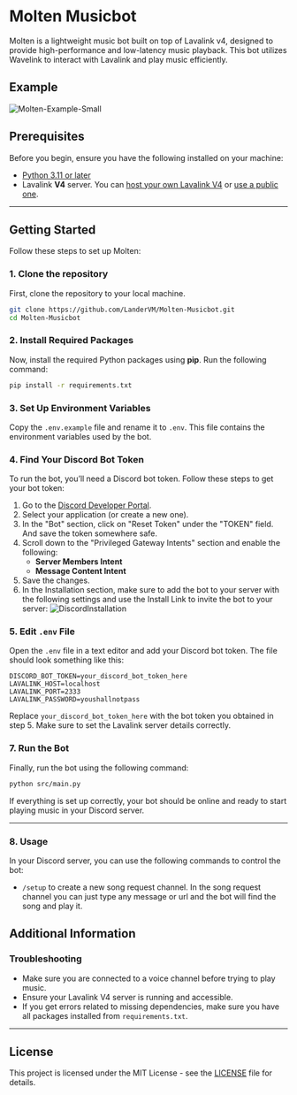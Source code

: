 # Molten Musicbot

Molten is a lightweight music bot built on top of Lavalink v4, designed to provide high-performance and low-latency music playback. This bot utilizes Wavelink to interact with Lavalink and play music efficiently.

## Example

![Molten-Example-Small](https://github.com/user-attachments/assets/19ea1dd8-efcb-4b5d-b28e-e002042e8171)

## Prerequisites

Before you begin, ensure you have the following installed on your machine:

- [Python 3.11 or later](https://www.python.org/downloads/)
- Lavalink **V4** server. You can [host your own Lavalink V4](https://lavalink.dev/getting-started) or [use a public one](https://lavalink.darrennathanael.com/NoSSL/lavalink-without-ssl/).

---

## Getting Started

Follow these steps to set up Molten:

### 1. Clone the repository

First, clone the repository to your local machine.

```bash
git clone https://github.com/LanderVM/Molten-Musicbot.git
cd Molten-Musicbot
```

### 2. Install Required Packages

Now, install the required Python packages using **pip**. Run the following command:

```bash
pip install -r requirements.txt
```

### 3. Set Up Environment Variables

Copy the `.env.example` file and rename it to `.env`. This file contains the environment variables used by the bot.

### 4. Find Your Discord Bot Token

To run the bot, you’ll need a Discord bot token. Follow these steps to get your bot token:

1. Go to the [Discord Developer Portal](https://discord.com/developers/applications).
2. Select your application (or create a new one).
3. In the "Bot" section, click on "Reset Token" under the "TOKEN" field. And save the token somewhere safe.
4. Scroll down to the "Privileged Gateway Intents" section and enable the following:
   - **Server Members Intent**
   - **Message Content Intent**
5. Save the changes.
6. In the Installation section, make sure to add the bot to your server with the following settings and use the Install Link to invite the bot to your server:
![DiscordInstallation](https://github.com/user-attachments/assets/5f1dd3f6-e8a4-45dc-8dfe-e25a3615f9b1)


### 5. Edit `.env` File

Open the `.env` file in a text editor and add your Discord bot token. The file should look something like this:

```env
DISCORD_BOT_TOKEN=your_discord_bot_token_here
LAVALINK_HOST=localhost
LAVALINK_PORT=2333
LAVALINK_PASSWORD=youshallnotpass
```

Replace `your_discord_bot_token_here` with the bot token you obtained in step 5. Make sure to set the Lavalink server details correctly.

### 7. Run the Bot

Finally, run the bot using the following command:

```bash
python src/main.py
```

If everything is set up correctly, your bot should be online and ready to start playing music in your Discord server.

---

### 8. Usage

In your Discord server, you can use the following commands to control the bot:

- `/setup` to create a new song request channel. In the song request channel you can just type any message or url and the bot will find the song and play it.
## Additional Information

### Troubleshooting

- Make sure you are connected to a voice channel before trying to play music.
- Ensure your Lavalink V4 server is running and accessible.
- If you get errors related to missing dependencies, make sure you have all packages installed from `requirements.txt`.

---

## License

This project is licensed under the MIT License - see the [LICENSE](LICENSE) file for details.
